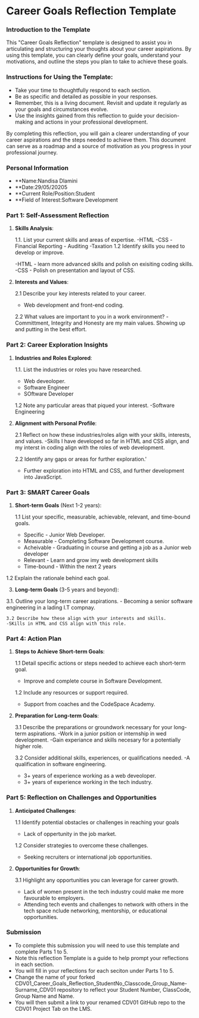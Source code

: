 
# Career Goals Reflection Template

### Introduction to the Template

This "Career Goals Reflection" template is designed to assist you in articulating and structuring your thoughts about your career aspirations. By using this template, you can clearly define your goals, understand your motivations, and outline the steps you plan to take to achieve these goals.

### Instructions for Using the Template:

- Take your time to thoughtfully respond to each section.
- Be as specific and detailed as possible in your responses.
- Remember, this is a living document. Revisit and update it regularly as your goals and circumstances evolve.
- Use the insights gained from this reflection to guide your decision-making and actions in your professional development.

By completing this reflection, you will gain a clearer understanding of your career aspirations and the steps needed to achieve them. This document can serve as a roadmap and a source of motivation as you progress in your professional journey.

### Personal Information

- **Name:Nandisa Dlamini
- **Date:29/05/20205
- **Current Role/Position:Student
- **Field of Interest:Software Development

### Part 1: Self-Assessment Reflection

1. **Skills Analysis**:
    
   1.1. List your current skills and areas of expertise.
       -HTML
       -CSS
       -Financial Reporting
       - Auditing
       -Taxation
  1.2 Identify skills you need to develop or improve.
   
   -HTML - learn more advanced skills and polish on exisiting coding skills.
   -CSS - Polish on presentation and layout of CSS.
   
  
      
2. **Interests and Values**:
    
   2.1 Describe your key interests related to your career.
    - Web development and front-end coding.
      
   2.2 What values are important to you in a work environment?
     -Committment, Integrity and Honesty are my main values. Showing up and putting in the best effort.

### Part 2: Career Exploration Insights

1. **Industries and Roles Explored**:
    
   1.1. List the industries or roles you have researched.
   - Web deveoloper.
   - Software Engineer
   - SOftware Developer
      
   1.2 Note any particular areas that piqued your interest.
      -Software Engineering
2. **Alignment with Personal Profile**:

    2.1 Reflect on how these industries/roles align with your skills, interests, and values.
   -Skills I have developed so far in HTML and CSS align, and my interst in coding align with the roles of web development.

   
    2.2 Identify any gaps or areas for further exploration.'
   - Further exploration into HTML and CSS, and further development into JavaScript.

### Part 3: SMART Career Goals

1. **Short-term Goals** (Next 1-2 years):
    
    1.1 List your specific, measurable, achievable, relevant, and time-bound goals.

   - Specific - Junior Web Developer.
   - Measurable - Completing Software Development course.
   - Acheivable - Graduating in course and getting a job as a Junior web developer
   - Relevant - Learn and grow imy web development skills
   - Time-bound - Within the next 2 years

  1.2 Explain the rationale behind each goal.

  
3. **Long-term Goals** (3-5 years and beyond):
    
  3.1. Outline your long-term career aspirations.
     - Becoming a senior software engineering in a lading I.T compnay.


     
    3.2 Describe how these align with your interests and skills.
    -SKills in HTML and CSS align with this role.
    

### Part 4: Action Plan

1. **Steps to Achieve Short-term Goals**:
    
    1.1 Detail specific actions or steps needed to achieve each short-term goal.
   - Improve and complete course in Software Development.
      
    1.2 Include any resources or support required.
    - Support from coaches and the CodeSpace Academy.

   
3. **Preparation for Long-term Goals**:
    
    3.1 Describe the preparations or groundwork necessary for your long-term aspirations.
   -Work in a junior psition or internship in wed development.
   -Gain experiance and skills necesary for a potentially higher role.


   3.2 Consider additional skills, experiences, or qualifications needed.
   -A qualification in software engineering.
   - 3+ years of experience working as a web deveoloper.
   - 3+ years of experience working in the tech industry.

### Part 5: Reflection on Challenges and Opportunities

1. **Anticipated Challenges**:
    
    1.1 Identify potential obstacles or challenges in reaching your goals
    - Lack of oppertunity in the job market.
      
    1.2 Consider strategies to overcome these challenges.
   - Seeking recruiters or international job opportunities.
      
3. **Opportunities for Growth**:
    
    3.1 Highlight any opportunities you can leverage for career growth.
      - Lack of women present in the tech industry could make me more favourable to employers.
      - Attending tech events and challenges to network with others in the tech space
   nclude networking, mentorship, or educational opportunities.

### Submission

- To complete this submission you will need to use this template and complete Parts 1 to 5.
- Note this reflection Template is a guide to help prompt your reflections in each section.
- You will fill in your reflections for each seciton under Parts 1 to 5.
- Change the name of your forked CDV01_Career_Goals_Reflection_StudentNo_Classcode_Group_Name-Surname_CDV01 repository to reflect your Student Number, ClassCode, Group Name and Name.
- You will then submit a link to your renamed CDV01 GitHub repo to the CDV01 Project Tab on the LMS.


